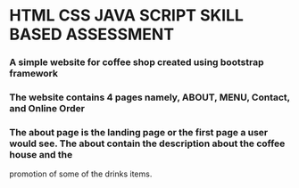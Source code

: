 # HTML CSS JAVA SCRIPT SKILL BASED ASSESSMENT
### A simple website for coffee shop created using bootstrap framework</p>
### The website contains 4 pages namely, ABOUT, MENU, Contact, and Online Order
### The about page is the landing page or the first page a user would see. The about contain the description about the coffee house and the
promotion of some of the drinks items.
